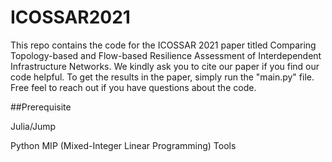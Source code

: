 # ICOSSAR2021
This repo contains the code for the ICOSSAR 2021 paper titled Comparing Topology-based and Flow-based Resilience Assessment of Interdependent Infrastructure Networks.
We kindly ask you to cite our paper if you find our code helpful. To get the results in the paper, simply run the "main.py" file. Free feel to reach out if you have questions about the code.

##Prerequisite 

Julia/Jump

Python MIP (Mixed-Integer Linear Programming) Tools
